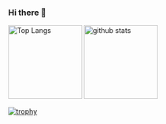### Hi there 👋

<!--
**t1nyb0x/t1nyb0x** is a ✨ _special_ ✨ repository because its `README.md` (this file) appears on your GitHub profile.

Here are some ideas to get you started:

- 🔭 I’m currently working on ...
- 🌱 I’m currently learning ...
- 👯 I’m looking to collaborate on ...
- 🤔 I’m looking for help with ...
- 💬 Ask me about ...
- 📫 How to reach me: ...
- 😄 Pronouns: ...
- ⚡ Fun fact: ...
-->

<p align="left"> 
  <img alt="Top Langs" height="150px" src="https://github-readme-stats.vercel.app/api/top-langs/?username=t1nyb0x&layout=compact&show_icons=true&theme=tokyonight" />
  <img alt="github stats" height="150px" src="https://github-readme-stats.vercel.app/api?username=t1nyb0x&theme=tokyonight&show_icons=ture" />
</p>

[![trophy](https://github-profile-trophy.vercel.app/?username=t1nyb0x&theme=chalk&row=2)](https://github.com/ryo-ma/github-profile-trophy)

